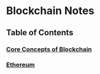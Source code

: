 # Blockchain Notes

## Table of Contents

### [Core Concepts of Blockchain](./blockchain-core-concept/index.md)

### [Ethereum](./Ethereum/)
